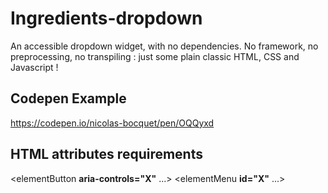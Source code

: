 # Ingredients-dropdown
An accessible dropdown widget, with no dependencies.
No framework, no preprocessing, no transpiling : just some plain classic HTML, CSS and Javascript !

## Codepen Example
https://codepen.io/nicolas-bocquet/pen/OQQyxd

## HTML attributes requirements
<elementButton **aria-controls="X"** ...></elementButton>
<elementMenu **id="X"** ...></elementMenu>
